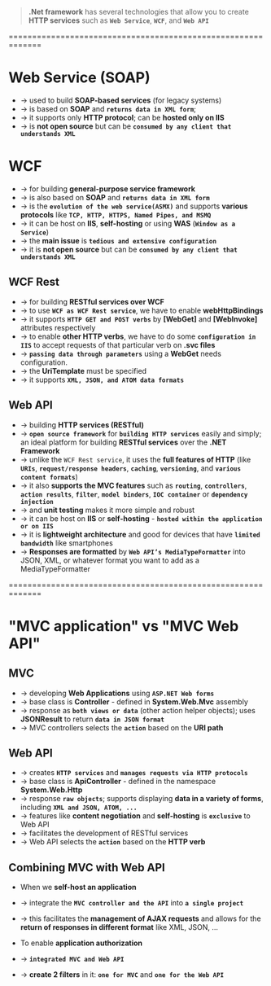 > **.Net framework** has several technologies that allow you to create **HTTP services** such as **`Web Service`**, **`WCF`**, and **`Web API`**

=============================================================
# Web Service (SOAP)
* -> used to build **SOAP-based services** (for legacy systems)
* -> is based on **SOAP** and **`returns data in XML form`**; 
* -> it supports only **HTTP protocol**; can be **hosted only on IIS**
* -> is **not open source** but can be **`consumed by any client that understands XML`**

# WCF
* -> for building **general-purpose service framework**
* -> is also based on **SOAP** and **`returns data in XML form`** 
* -> is the **`evolution of the web service(ASMX)`** and supports **various protocols** like **`TCP, HTTP, HTTPS, Named Pipes, and MSMQ`**
* -> it can be host on **IIS**, **self-hosting** or using **WAS** (**`Window as a Service`**)
* -> the **main issue** is **`tedious and extensive configuration`**
* -> it is **not open source** but can be **`consumed by any client that understands XML`**

## WCF Rest
* -> for building **RESTful services over WCF**
* -> to use **`WCF as WCF Rest service`**, we have to enable **webHttpBindings**
* -> it supports **`HTTP GET and POST verbs`** by **[WebGet]** and **[WebInvoke]** attributes respectively
* -> to enable **other HTTP verbs**, we have to do some **`configuration in IIS`** to accept requests of that particular verb on **.svc files**
* -> **`passing data through parameters`** using a **WebGet** needs configuration. 
* -> the **UriTemplate** must be specified
* -> it supports **`XML, JSON, and ATOM data formats`**

## Web API
* -> building **HTTP services (RESTful)**
* -> **`open source framework`** for **`building HTTP services`** easily and simply; an ideal platform for building **RESTful services** over the **.NET Framework**
* -> unlike the `WCF Rest service`, it uses the **full features of HTTP** (like **`URIs`**, **`request/response headers`**, **`caching`**, **`versioning`**, and **`various content formats`**)
* -> it also **supports the MVC features** such as **`routing`**, **`controllers`**, **`action results`**, **`filter`**, **`model binders`**, **`IOC container`** or **`dependency injection`** 
* -> and **unit testing** makes it more simple and robust
* -> it can be host on **IIS** or **self-hosting** - **`hosted within the application or on IIS`**
* -> it is **lightweight architecture** and good for devices that have **`limited bandwidth`** like smartphones
* -> **Responses are formatted** by **`Web API’s MediaTypeFormatter`** into JSON, XML, or whatever format you want to add as a MediaTypeFormatter

=============================================================
# "MVC application" vs "MVC Web API"

## MVC
* -> developing **Web Applications** using **`ASP.NET Web forms`** 
* -> base class is **Controller** - defined in **System.Web.Mvc** assembly
* -> response as **`both views or data`** (other action helper objects); uses **JSONResult** to return **`data in JSON format`**
* -> MVC controllers selects the **`action`** based on the **URI path**

## Web API
* -> creates **`HTTP services`** and **`manages requests via HTTP protocols`**
* -> base class is **ApiController** - defined in the namespace **System.Web.Http**
* -> response **`raw objects`**; supports displaying **data in a variety of forms**, including **`XML and JSON, ATOM, ...`**
* -> features like **content negotiation** and **self-hosting** is **`exclusive`** to Web API
* -> facilitates the development of RESTful services
* -> Web API selects the **`action`** based on the **HTTP verb**

## Combining MVC with Web API 

* When we **self-host an application**
* -> integrate the **`MVC controller and the API`** into **`a single project`**
* -> this facilitates the **management of AJAX requests** and allows for the **return of responses in different format** like XML, JSON, ...

* To enable **application authorization**
* -> **`integrated MVC and Web API`**
* -> **create 2 filters** in it: **`one for MVC`** and **`one for the Web API`**
